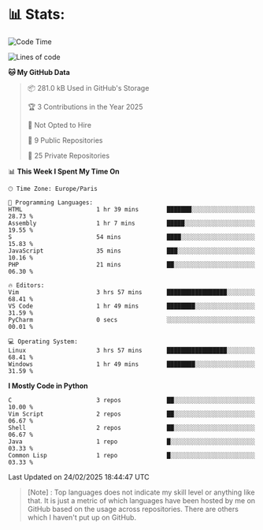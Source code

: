 

<h1>📊 Stats:</h1>

<!--START_SECTION:waka-->
![Code Time](http://img.shields.io/badge/Code%20Time-760%20hrs%2024%20mins-blue)

![Lines of code](https://img.shields.io/badge/From%20Hello%20World%20I%27ve%20Written-6.5%20million%20lines%20of%20code-blue)

**🐱 My GitHub Data** 

> 📦 281.0 kB Used in GitHub's Storage 
 > 
> 🏆 3 Contributions in the Year 2025
 > 
> 🚫 Not Opted to Hire
 > 
> 📜 9 Public Repositories 
 > 
> 🔑 25 Private Repositories 
 > 
📊 **This Week I Spent My Time On** 

```text
🕑︎ Time Zone: Europe/Paris

💬 Programming Languages: 
HTML                     1 hr 39 mins        ███████░░░░░░░░░░░░░░░░░░   28.73 % 
Assembly                 1 hr 7 mins         █████░░░░░░░░░░░░░░░░░░░░   19.55 % 
S                        54 mins             ████░░░░░░░░░░░░░░░░░░░░░   15.83 % 
JavaScript               35 mins             ███░░░░░░░░░░░░░░░░░░░░░░   10.16 % 
PHP                      21 mins             ██░░░░░░░░░░░░░░░░░░░░░░░   06.30 % 

🔥 Editors: 
Vim                      3 hrs 57 mins       █████████████████░░░░░░░░   68.41 % 
VS Code                  1 hr 49 mins        ████████░░░░░░░░░░░░░░░░░   31.59 % 
PyCharm                  0 secs              ░░░░░░░░░░░░░░░░░░░░░░░░░   00.01 % 

💻 Operating System: 
Linux                    3 hrs 57 mins       █████████████████░░░░░░░░   68.41 % 
Windows                  1 hr 49 mins        ████████░░░░░░░░░░░░░░░░░   31.59 % 
```

**I Mostly Code in Python** 

```text
C                        3 repos             ██░░░░░░░░░░░░░░░░░░░░░░░   10.00 % 
Vim Script               2 repos             ██░░░░░░░░░░░░░░░░░░░░░░░   06.67 % 
Shell                    2 repos             ██░░░░░░░░░░░░░░░░░░░░░░░   06.67 % 
Java                     1 repo              █░░░░░░░░░░░░░░░░░░░░░░░░   03.33 % 
Common Lisp              1 repo              █░░░░░░░░░░░░░░░░░░░░░░░░   03.33 % 
```




 Last Updated on 24/02/2025 18:44:47 UTC
<!--END_SECTION:waka-->

 > [Note] : Top languages does not indicate my skill level or anything like that. It is just a metric of which languages have been hosted by me on GitHub based on the usage across repositories. There are others which I haven't put up on GitHub.</span>
